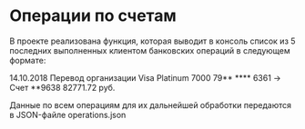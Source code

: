 # Операции по счетам

В проекте реализована функция, которая выводит в консоль список из 5 последних  выполненных клиентом банковских операций в следующем формате:

14.10.2018 Перевод организации
Visa Platinum 7000 79** **** 6361 -> Счет **9638
82771.72 руб.

Данные по всем операциям для их дальнейшей обработки передаются в JSON-файле operations.json 
